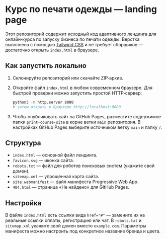 # Курс по печати одежды — landing page

Этот репозиторий содержит исходный код адаптивного лендинга для онлайн‑курса по запуску бизнеса по печати одежды. Верстка выполнена с помощью [Tailwind CSS](https://tailwindcss.com/) и не требует сборщиков — достаточно открыть `index.html` в браузере.

## Как запустить локально

1. Склонируйте репозиторий или скачайте ZIP‑архив.
2. Откройте файл `index.html` в любом современном браузере. Для быстрой проверки можно запустить простой HTTP‑сервер:

   ```bash
   python3 -m http.server 8080
   # затем открыть в браузере http://localhost:8080
   ```

3. Чтобы опубликовать сайт на GitHub Pages, разместите содержимое папки `print-course-site` в корне ветки `main` репозитория. В настройках GitHub Pages выберите источником ветку `main` и папку `/`.

## Структура

- `index.html` — основной файл лендинга.
- `favicon.svg` — иконка сайта.
- `robots.txt` — файл для роботов поисковых систем (укажите свой домен).
- `sitemap.xml` — упрощённая карта сайта.
- `site.webmanifest` — файл манифеста Progressive Web App.
- `404.html` — страница «Не найдено» для GitHub Pages.

## Настройка

В файле `index.html` есть ссылки вида `href="#"` — замените их на реальные ссылки оплаты, регистрацию или чат. В `robots.txt` и `sitemap.xml` укажите свой домен вместо `example.com`. Параметры манифеста можно настроить под конкретное название бренда и цвета.

